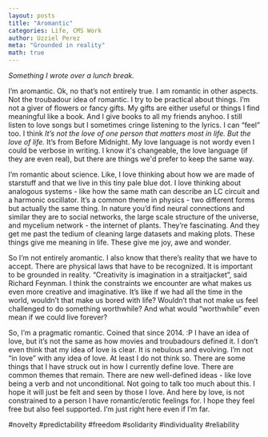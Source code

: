```yaml
---
layout: posts
title: "Aromantic"
categories: Life, CMS Work
author: Uzziel Perez
meta: "Grounded in reality"
math: true
---
```



*Something I wrote over a lunch break.*

I’m aromantic.
Ok, no that’s not entirely true.
I am romantic in other aspects. Not the troubadour idea of romantic. I try to be practical about things. I’m not a giver of flowers or fancy gifts. My gifts are either useful or things I find meaningful like a book. And I give books to all my friends anyhoo. I still listen to love songs but I sometimes cringe listening to the lyrics. I can “feel” too. I think *It’s not the love of one person that matters most in life. But the love of life.* It’s from Before Midnight. My love language is not wordy even I could be verbose in writing. I know it's changeable, the love language (if they are even real), but there are things we'd prefer to keep the same way.

I’m romantic about science. Like, I love thinking about how we are made of starstuff and that we live in this tiny pale blue dot. I love thinking about analogous systems - like how the same math can describe an LC circuit and a harmonic oscillator. It’s a common theme in physics - two different forms but actually the same thing. In nature you’d find neural connections and similar they are to social networks, the large scale structure of the universe, and mycelium network - the internet of plants. They’re fascinating. And they get me past the tedium of cleaning large datasets and making plots. These things give me meaning in life. These give me joy, awe and wonder.

So I’m not entirely aromantic. I also know that there’s reality that we have to accept. There are physical laws that have to be recognized. It is important to be grounded in reality. “Creativity is imagination in a straitjacket”, said Richard Feynman. I think the constraints we encounter are what makes us even more creative and imaginative. It’s like if we had all the time in the world, wouldn’t that make us bored with life? Wouldn’t that not make us feel challenged to do something worthwhile? And what would “worthwhile” even mean if we could live forever?


So, I’m a pragmatic romantic. Coined that since 2014. :P
I have an idea of love, but it’s not the same as how movies and troubadours defined it.
I don’t even think that my idea of love is clear. It is nebulous and evolving.
I’m not “in love” with any idea of love. At least I do not think so.
There are some things that I have struck out in how I currently define love.
There are common themes that remain.
There are new well-defined ideas - like love being a verb and not unconditional. 
Not going to talk too much about this. 
I hope it will just be felt and seen by those I love.
And here by love, is not constrained to a person I have romantic/erotic feelings for.
I hope they feel free but also feel supported.
I’m just right here even if I’m far.

#novelty #predictability 
#freedom #solidarity 
#individuality #reliability 
